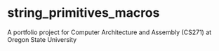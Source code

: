 # string_primitives_macros
A portfolio project for Computer Architecture and Assembly (CS271) at Oregon State University
